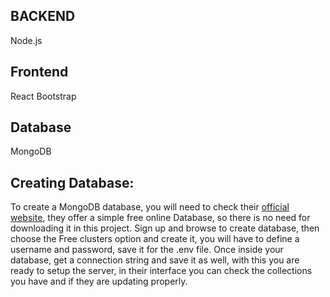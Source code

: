 ## BACKEND
Node.js

## Frontend
React
Bootstrap

## Database
MongoDB

## Creating Database:

To create a MongoDB database, you will need to check their [official website](http://www.mongodb.com), they offer a simple 
free online Database, so there is no need for downloading it in this project. Sign up and browse to create database, then
choose the Free clusters option and create it, you will have to define a username and password, save it for the .env file.
Once inside your database, get a connection string and save it as well, with this you are ready to setup the server, in their
interface you can check the collections you have and if they are updating properly.

